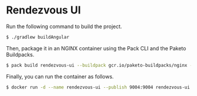 # Rendezvous UI

Run the following command to build the project.

```bash
$ ./gradlew buildAngular
```

Then, package it in an NGINX container using the Pack CLI and the Paketo Buildpacks.

```bash
$ pack build rendezvous-ui --buildpack gcr.io/paketo-buildpacks/nginx --builder paketobuildpacks/builder:base -p dist
```

Finally, you can run the container as follows.

```bash
$ docker run -d --name rendezvous-ui --publish 9004:9004 rendezvous-ui
```